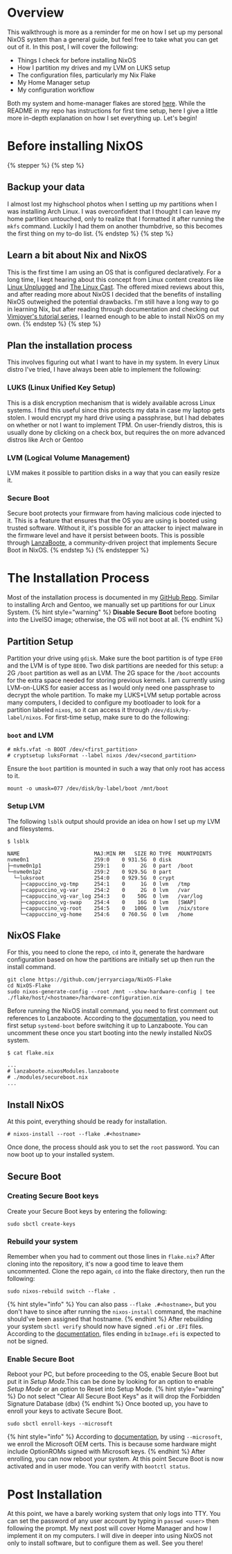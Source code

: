 # Overview
This walkthrough is more as a reminder for me on how I set up my personal NixOS system than a general guide, but feel free to take what you can get out of it. In this post, I will cover the following:
* Things I check for before installing NixOS
* How I partition my drives and my LVM on LUKS setup
* The configuration files, particularly my Nix Flake
* My Home Manager setup
* My configuration workflow

Both my system and home-manager flakes are stored [here](https://github.com/jerryarciaga/NixOS-Flake). While the README in my repo has instructions for first time setup, here I give a little more in-depth explanation on how I set everything up. Let's begin!

# Before installing NixOS
{% stepper %}
{% step %}
## Backup your data
I almost lost my highschool photos when I setting up my partitions when I was installing Arch Linux. I was overconfident that I thought I can leave my home partition untouched, only to realize that I formatted it after running the `mkfs` command. Luckily I had them on another thumbdrive, so this becomes the first thing on my to-do list.
{% endstep %}
{% step %}
## Learn a bit about Nix and NixOS
This is the first time I am using an OS that is configured declaratively. For a long time, I kept hearing about this concept from Linux content creators like [Linux Unplugged](https://www.jupiterbroadcasting.com/show/linux-unplugged/) and [The Linux Cast](https://www.youtube.com/@TheLinuxCast). The offered mixed reviews about this, and after reading more about NixOS I decided that the benefits of installing NixOS outweighed the potential drawbacks. I'm still have a long way to go in learning Nix, but after reading through documentation and checking out [Vimjoyer's tutorial series](https://www.youtube.com/watch?v=a67Sv4Mbxmc&list=PLko9chwSoP-15ZtZxu64k_CuTzXrFpxPEA), I learned enough to be able to install NixOS on my own.
{% endstep %}
{% step %}
## Plan the installation process
This involves figuring out what I want to have in my system. In every Linux distro I've tried, I have always been able to implement the following:
### LUKS (Linux Unified Key Setup)
This is a disk encryption mechanism that is widely available across Linux systems. I find this useful since this protects my data in case my laptop gets stolen. I would encrypt my hard drive using a passphrase, but I had debates on whether or not I want to implement TPM. On user-friendly distros, this is usually done by clicking on a check box, but requires the on more advanced distros like Arch or Gentoo
### LVM (Logical Volume Management)
LVM makes it possible to partition disks in a way that you can easily resize it.
### Secure Boot
Secure boot protects your firmware from having malicious code injected to it. This is a feature that ensures that the OS you are using is booted using trusted software. Without it, it's possible for an attacker to inject malware in the firmware level and have it persist between boots. This is possible through [LanzaBoote](https://github.com/nix-community/lanzaboote), a community-driven project that implements Secure Boot in NixOS.
{% endstep %}
{% endstepper %}

# The Installation Process
Most of the installation process is documented in my [GitHub Repo](https://github.com/jerryarciaga/NixOS-Flake). Similar to installing Arch and Gentoo, we manually set up partitions for our Linux System.
{% hint style="warning" %}
**Disable Secure Boot** before booting into the LiveISO image; otherwise, the OS will not boot at all.
{% endhint %}

## Partition Setup
Partition your drive using `gdisk`. Make sure the boot partition is of type `EF00` and the LVM is of type `8E00`. Two disk partitions are needed for this setup: a 2G `/boot` partition as well as an LVM. The 2G space for the `/boot` accounts for the extra space needed for storing previous kernels. I am currently using LVM-on-LUKS for easier access as I would only need one passphrase to decrypt the whole partition.
To make my LUKS+LVM setup portable across many computers, I decided to configure my bootloader to look for a partition labeled `nixos`, so it can access it through `/dev/disk/by-label/nixos`. For first-time setup, make sure to do the following:
### `boot` and LVM
```
# mkfs.vfat -n BOOT /dev/<first_partition>
# cryptsetup luksFormat --label nixos /dev/<second_partition>
```
Ensure the `boot` partition is mounted in such a way that only root has access to it.
```
mount -o umask=077 /dev/disk/by-label/boot /mnt/boot
```
### Setup LVM
The following `lsblk` output should provide an idea on how I set up my LVM and filesystems.
```
$ lsblk

NAME                        MAJ:MIN RM   SIZE RO TYPE  MOUNTPOINTS
nvme0n1                     259:0    0 931.5G  0 disk  
├─nvme0n1p1                 259:1    0     2G  0 part  /boot
└─nvme0n1p2                 259:2    0 929.5G  0 part  
  └─luksroot                254:0    0 929.5G  0 crypt 
    ├─cappuccino_vg-tmp     254:1    0     1G  0 lvm   /tmp
    ├─cappuccino_vg-var     254:2    0     2G  0 lvm   /var
    ├─cappuccino_vg-var_log 254:3    0    50G  0 lvm   /var/log
    ├─cappuccino_vg-swap    254:4    0    16G  0 lvm   [SWAP]
    ├─cappuccino_vg-root    254:5    0   100G  0 lvm   /nix/store
    └─cappuccino_vg-home    254:6    0 760.5G  0 lvm   /home
```

## NixOS Flake
For this, you need to clone the repo, `cd` into it, generate the hardware configuration based on how the partitions are initially set up then run the install command.
```
git clone https://github.com/jerryarciaga/NixOS-Flake
cd NixOS-Flake
sudo nixos-generate-config --root /mnt --show-hardware-config | tee ./flake/host/<hostname>/hardware-configuration.nix
```
Before running the NixOS install command, you need to first comment out references to Lanzaboote. According to the [documentation](https://github.com/nix-community/lanzaboote/blob/master/docs/QUICK_START.md), you need to first setup `systemd-boot` before switching it up to Lanzaboote. You can uncomment these once you start booting into the newly installed NixOS system.
```
$ cat flake.nix

...
# lanzaboote.nixosModules.lanzaboote
# ./modules/secureboot.nix
...

```

## Install NixOS
At this point, everything should be ready for installation.
```
# nixos-install --root --flake .#<hostname>
```
Once done, the process should ask you to set the `root` password. You can now boot up to your installed system.

## Secure Boot
### Creating Secure Boot keys
Create your Secure Boot keys by entering the following:
```
sudo sbctl create-keys
```
### Rebuild your system
Remember when you had to comment out those lines in `flake.nix`? After cloning into the repository, it's now a good time to leave them uncommented. Clone the repo again, `cd` into the flake directory, then run the following:
```
sudo nixos-rebuild switch --flake .
```
{% hint style="info" %}
You can also pass `--flake .#<hostname>`, but you don't have to since after running the `nixos-install` command, the machine should've been assigned that hostname.
{% endhint %}
After rebuilding your system `sbctl verify` should now have signed `.efi` or `.EFI` files. According to the [documentation](https://github.com/nix-community/lanzaboote/blob/master/docs/QUICK_START.md#checking-that-your-machine-is-ready-for-secure-boot-enforcement), files ending in `bzImage.efi` is expected to not be signed.
### Enable Secure Boot
Reboot your PC, but before proceeding to the OS, enable Secure Boot but put it in *Setup Mode*.This can be done by looking for an option to enable *Setup Mode* or an option to Reset into Setup Mode.
{% hint style="warning" %}
Do not select "Clear All Secure Boot Keys" as it will drop the Forbidden Signature Database (dbx)
{% endhint %}
Once booted up, you have to enroll your keys to activate Secure Boot.
```
sudo sbctl enroll-keys --microsoft
```
{% hint style="info" %}
According to [documentation](https://github.com/nix-community/lanzaboote/blob/master/docs/QUICK_START.md#enrolling-keys), by using `--microsoft`, we enroll the Microsoft OEM certs. This is because some hardware might include OptionROMs signed with Microsoft keys.
{% endhint %}
After enrolling, you can now reboot your system. At this point Secure Boot is now activated and in user mode. You can verify with `bootctl status`.
# Post Installation
At this point, we have a barely working system that only logs into TTY. You can set the password of any user account by typing in `passwd <user>` then following the prompt.
My next post will cover Home Manager and how I implement it on my computers. I will dive in deeper into using NixOS not only to install software, but to configure them as well. See you there!
